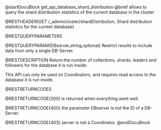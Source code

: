 
@startDocuBlock get_api_database_shard_distribution
@brief allows to query the shard distribution statistics of the current database in the cluster

@RESTHEADER{GET /_admin/cluster/shardDistribution, Shard distribution statistics for the current database}

@RESTQUERYPARAMETERS

@RESTQUERYPARAM{DBserver,string,optional}
Restrict results to include data from only a single DB-Server.

@RESTDESCRIPTION
Return the number of collections, shards, leaders and followers for the
database it is run inside.

This API can only be used on Coordinators, and requires read access to the
database it is run inside.

@RESTRETURNCODES

@RESTRETURNCODE{200} is returned when everything went well.

@RESTRETURNCODE{400} the parameter DBserver is not the ID of a DB-Server.

@RESTRETURNCODE{403} server is not a Coordinator.
@endDocuBlock
